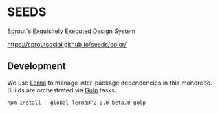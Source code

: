 # SEEDS
Sprout's Exquisitely Executed Design System

https://sproutsocial.github.io/seeds/color/

## Development

We use [Lerna](https://lernajs.io) to manage inter-package dependencies in this monorepo. Builds are orchestrated via [Gulp](http://gulpjs.com/) tasks.

```npm install --global lerna@^2.0.0-beta.0 gulp```
